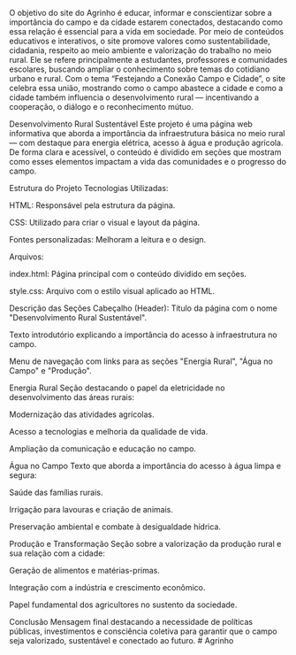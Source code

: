 O objetivo do site do Agrinho é educar, informar e conscientizar sobre a importância do campo e da cidade estarem conectados, destacando como essa relação é essencial para a vida em sociedade. Por meio de conteúdos educativos e interativos, o site promove valores como sustentabilidade, cidadania, respeito ao meio ambiente e valorização do trabalho no meio rural.
Ele se refere principalmente a estudantes, professores e comunidades escolares, buscando ampliar o conhecimento sobre temas do cotidiano urbano e rural. Com o tema “Festejando a Conexão Campo e Cidade”, o site celebra essa união, mostrando como o campo abastece a cidade e como a cidade também influencia o desenvolvimento rural — incentivando a cooperação, o diálogo e o reconhecimento mútuo. 

Desenvolvimento Rural Sustentável
Este projeto é uma página web informativa que aborda a importância da infraestrutura básica no meio rural — com destaque para energia elétrica, acesso à água e produção agrícola. De forma clara e acessível, o conteúdo é dividido em seções que mostram como esses elementos impactam a vida das comunidades e o progresso do campo.

Estrutura do Projeto
Tecnologias Utilizadas:

HTML: Responsável pela estrutura da página.

CSS: Utilizado para criar o visual e layout da página.

Fontes personalizadas: Melhoram a leitura e o design.

Arquivos:

index.html: Página principal com o conteúdo dividido em seções.

style.css: Arquivo com o estilo visual aplicado ao HTML.

Descrição das Seções
Cabeçalho (Header):
Título da página com o nome "Desenvolvimento Rural Sustentável".

Texto introdutório explicando a importância do acesso à infraestrutura no campo.

Menu de navegação com links para as seções "Energia Rural", "Água no Campo" e "Produção".

Energia Rural
Seção destacando o papel da eletricidade no desenvolvimento das áreas rurais:

Modernização das atividades agrícolas.

Acesso a tecnologias e melhoria da qualidade de vida.

Ampliação da comunicação e educação no campo.

Água no Campo
Texto que aborda a importância do acesso à água limpa e segura:

Saúde das famílias rurais.

Irrigação para lavouras e criação de animais.

Preservação ambiental e combate à desigualdade hídrica.

Produção e Transformação
Seção sobre a valorização da produção rural e sua relação com a cidade:

Geração de alimentos e matérias-primas.

Integração com a indústria e crescimento econômico.

Papel fundamental dos agricultores no sustento da sociedade.

Conclusão
Mensagem final destacando a necessidade de políticas públicas, investimentos e consciência coletiva para garantir que o campo seja valorizado, sustentável e conectado ao futuro. # Agrinho
